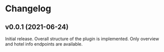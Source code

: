 # Changelog

## v0.0.1 (2021-06-24)

Initial release. Overall structure of the plugin is implemented. Only overview and hotel info endpoints are available.
